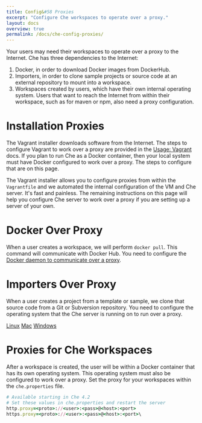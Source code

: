 ```yaml
---
title: Config&#58 Proxies
excerpt: "Configure Che workspaces to operate over a proxy."
layout: docs
overview: true
permalink: /docs/che-config-proxies/
---
```

Your users may need their workspaces to operate over a proxy to the Internet. Che has three dependencies to the Internet:
1. Docker, in order to download Docker images from DockerHub.
2. Importers, in order to clone sample projects or source code at an external repository to mount into a workspace. 
2. Workspaces created by users, which have their own internal operating system. Users that want to reach the Internet from within their workspace, such as for maven or npm, also need a proxy configuration.
# Installation Proxies  
The Vagrant installer downloads software from the Internet. The steps to configure Vagrant to work over a proxy are provided in the [Usage: Vagrant](doc:usage) docs. If you plan to run Che as a Docker container, then your local system must have Docker configured to work over a proxy. The steps to configure that are on this page.

The Vagrant installer allows you to configure proxies from within the `Vagrantfile` and we automated the internal configuration of the VM and Che server. It's fast and painless. The remaining instructions on this page will help you configure Che server to work over a proxy if you are setting up a server of your own.
# Docker Over Proxy  
When a user creates a workspace, we will perform `docker pull`. This command will communicate with Docker Hub. You need to configure the [Docker daemon to communicate over a proxy](https://docs.docker.com/engine/admin/systemd/#http-proxy).
# Importers Over Proxy  
When a user creates a project from a template or sample, we clone that source code from a Git or Subversion repository. You need to configure the operating system that the Che server is running on to run over a proxy.

[Linux](http://www.cyberciti.biz/faq/linux-unix-set-proxy-environment-variable/)
[Mac](http://kb.netgear.com/app/answers/detail/a_id/25191/~/configuring-tcp%2Fip-and-proxy-settings-on-mac-osx)
[Windows](http://windows.microsoft.com/en-us/windows/change-internet-explorer-proxy-server-settings#1TC=windows-7)
# Proxies for Che Workspaces  
After a workspace is created, the user will be within a Docker container that has its own operating system. This operating system must also be configured to work over a proxy. Set the proxy for your workspaces within the `che.properties` file.
```ruby  
# Available starting in Che 4.2
# Set these values in che.properties and restart the server
http.proxy=<proto>://<user>:<pass>@<host>:<port>
https.proxy=<proto>://<user>:<pass>@<host>:<port>\
```
